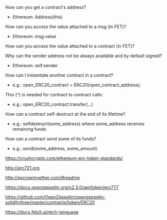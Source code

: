 How can you get a contract's address?
- Ethereum: Address(this)

How can you access the value attached to a msg (in FET)?
- Ethereum: msg.value

How can you access the value attached to a contract (in FET)?

Why can the sender address not be always available and by default signed?
- Ethereum: self.sender

How can I instantiate another contract in a contract?
- e.g.: open_ERC20_contract = ERC20(open_contract_address);

This (^) is needed for contract to contract calls:
- e.g.: open_ERC20_contract.transfer(...)

How can a contract self-destruct at the end of its lifetime?
- e.g.: selfdestruct(some_address) where some_address receives remaining funds 

How can a contract send some of its funds?
- e.g.: send(some_address, some_amount)

https://crushcrypto.com/ethereum-erc-token-standards/

http://erc721.org

http://escrowmyether.com/#readme

https://docs.openzeppelin.org/v2.3.0/api/token/erc777

https://github.com/OpenZeppelin/openzeppelin-solidity/tree/master/contracts/token/ERC20

https://docs.fetch.ai/etch-language